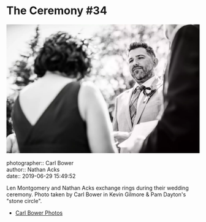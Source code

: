 # The Ceremony #34

![Len Montgomery and Nathan Acks exchange rings](assets/2019-06-29-set-1-the-ceremony-34.webp)

photographer:: Carl Bower  
author:: Nathan Acks  
date:: 2019-06-29 15:49:52

Len Montgomery and Nathan Acks exchange rings during their wedding ceremony. Photo taken by Carl Bower in Kevin Gilmore & Pam Dayton's "stone circle".

* [Carl Bower Photos](https://carlbowerphotos.com)
